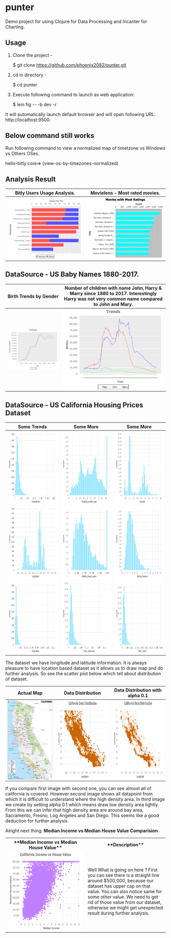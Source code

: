 # punter

Demo project for using Clojure for Data Processing and Incanter for Charting.

## Usage


 1. Clone the project - 
     
     $ git clone https://github.com/phoenix2082/punter.git
 
 2. cd in directory - 
    
     $ cd punter
 
 3. Execute following command to launch as web application:
    
    $ lein fig -- -b dev -r
 
 It will automatically launch default browser and will open following URL: http://localhost:9500. 
 
 ## Below command still works
 
 Run following command to view a normalized map of timetzone vs Windows vs Others OSes.
 
 hello-bitly.core=> (view-os-by-timezones-normalized)
 
## Analysis Result

| **Bitly Users Usage Analysis.** | **Movielens - Most rated movies.** |
| ------------------------------ | --------------------------------  |
|  ![alt "Data: Bitly Usage by Timezone for Windows vs Other Operating Systems"](https://github.com/phoenix2082/punter/blob/master/images/tzvsos.png) | ![alt "Data: Movieslens Movies Most Rated Movies"](https://github.com/phoenix2082/punter/blob/master/images/top10.png) |


## DataSource - US Baby Names 1880-2017.

| Birth Trends by Gender | **Number of children with name John, Harry & Marry since 1880 to 2017. Interestingly Harry was not very common name compared to John and Mary.** |
|----------------------- | ------------------- |
| ![alt "Data: United States Baby Names"](https://github.com/phoenix2082/punter/blob/master/images/birth-trends.png) | ![alt "Data: People with name Harry, John & Mary"](https://github.com/phoenix2082/punter/blob/master/images/harry-john-mary.png) |


## DataSource - US California Housing Prices Dataset

| Some Trends   | Some More     | Some More     |
| ------------- | ------------- | ------------- |
| <a href="url"><img src="https://github.com/phoenix2082/punter/blob/master/images/housing/histograms/Households.png" align="left" height="230" width="230"/> |  <a href="url"><img src="https://github.com/phoenix2082/punter/blob/master/images/housing/histograms/Housing_median_age.png" align="left" height="230" width="230"/> | <a href="url"><img src="https://github.com/phoenix2082/punter/blob/master/images/housing/histograms/Latitude.png" align="left" height="230" width="230"/> |
| <a href="url"><img src="https://github.com/phoenix2082/punter/blob/master/images/housing/histograms/Longitude.png" align="left" height="230" width="230"/> | <a href="url"><img src="https://github.com/phoenix2082/punter/blob/master/images/housing/histograms/Median_house_value.png" align="left" height="230" width="230"/> | <a href="url"><img src="https://github.com/phoenix2082/punter/blob/master/images/housing/histograms/Median_income.png" align="left" height="230" width="230"/>  |
| <a href="url"><img src="https://github.com/phoenix2082/punter/blob/master/images/housing/histograms/Population.png" align="left" height="230" width="230"/>   |  <a href="url"><img src="https://github.com/phoenix2082/punter/blob/master/images/housing/histograms/Total_bedrooms.png" align="left" height="230" width="230"/>  | <a href="url"><img src="https://github.com/phoenix2082/punter/blob/master/images/housing/histograms/Total_rooms.png" align="left" height="230" width="230"/> |


The dataset we have longitude and latitude information. It is always pleasure to have location based dataset as it allows us to draw map and do further analysis. So see the scatter plot below which tell about distribution of dataset.

| Actual Map | Data Distribution | Data Distribution with alpha 0.1 |
| ---------- | ----------------- | -------------------------------- |
| <a href="url"><img src="https://github.com/phoenix2082/punter/blob/master/images/housing/locationmap/california-map.jpg" align="left" height="250" width="250"/>  | <a href="url"><img src="https://github.com/phoenix2082/punter/blob/master/images/housing/locationmap/california-orange.png" align="left" height="250" width="250"/>  | <a href="url"><img src="https://github.com/phoenix2082/punter/blob/master/images/housing/locationmap/california-orange-alpha-01.png" align="left" height="250" width="250"/>  |
 
 If you compare first image with second one, you can see almost all of california is covered. However second image shows all datapoint from which it is difficult to understand where the high density area. In third image we create by setting alpha 0.1 which means draw low density area lightly. From this we can infer that high density area are around bay area, Sacramento, Fresno, Log Angeles and San Diego. This seems like a good deduction for further analysis.

Alright next thing: **Median Income vs Median House Value Comparision**

<table>
  <tr>
   <th> **Median Income vs Median House Value** </th>
   <th> **Description** </th>
  </tr>
  <tr> 
   <td width="50%" align="center"> 
       <img src="https://github.com/phoenix2082/punter/blob/master/images/housing/median-income-vs-median-house-value.png" 
            align="left" height="250" width="250"/> 
   </td>
   <td width="50%"> 
    Well What is going on here ? First you can see there is a straight line around $500,000, because our dataset has upper cap on that value. You can also notice same for some other value. We need to get rid of those value from our dataset, otherwise we might get unexpected result during further analysis. 
   </td>
  </tr>
 </table>
 
